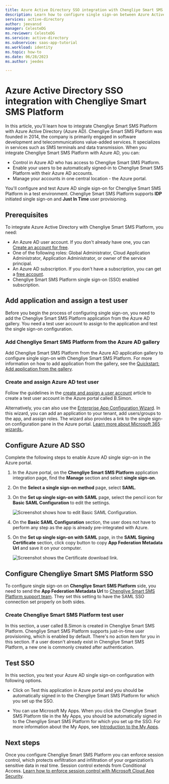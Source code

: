 ```yaml
---
title: Azure Active Directory SSO integration with Chengliye Smart SMS Platform
description: Learn how to configure single sign-on between Azure Active Directory and Chengliye Smart SMS Platform.
services: active-directory
author: jeevansd
manager: CelesteDG
ms.reviewer: CelesteDG
ms.service: active-directory
ms.subservice: saas-app-tutorial
ms.workload: identity
ms.topic: how-to
ms.date: 06/28/2023
ms.author: jeedes

---
```


# Azure Active Directory SSO integration with Chengliye Smart SMS Platform

In this article, you'll learn how to integrate Chengliye Smart SMS Platform with Azure Active Directory (Azure AD). Chengliye Smart SMS Platform was founded in 2014, the company is primarily engaged in software development and telecommunications value-added services. It specializes in services such as SMS terminals and data transmission. When you integrate Chengliye Smart SMS Platform with Azure AD, you can:

* Control in Azure AD who has access to Chengliye Smart SMS Platform.
* Enable your users to be automatically signed-in to Chengliye Smart SMS Platform with their Azure AD accounts.
* Manage your accounts in one central location - the Azure portal.

You'll configure and test Azure AD single sign-on for Chengliye Smart SMS Platform in a test environment. Chengliye Smart SMS Platform supports **IDP** initiated single sign-on and **Just In Time** user provisioning.

## Prerequisites

To integrate Azure Active Directory with Chengliye Smart SMS Platform, you need:

* An Azure AD user account. If you don't already have one, you can [Create an account for free](https://azure.microsoft.com/free/?WT.mc_id=A261C142F).
* One of the following roles: Global Administrator, Cloud Application Administrator, Application Administrator, or owner of the service principal.
* An Azure AD subscription. If you don't have a subscription, you can get a [free account](https://azure.microsoft.com/free/).
* Chengliye Smart SMS Platform single sign-on (SSO) enabled subscription.

## Add application and assign a test user

Before you begin the process of configuring single sign-on, you need to add the Chengliye Smart SMS Platform application from the Azure AD gallery. You need a test user account to assign to the application and test the single sign-on configuration.

### Add Chengliye Smart SMS Platform from the Azure AD gallery

Add Chengliye Smart SMS Platform from the Azure AD application gallery to configure single sign-on with Chengliye Smart SMS Platform. For more information on how to add application from the gallery, see the [Quickstart: Add application from the gallery](../manage-apps/add-application-portal.md).

### Create and assign Azure AD test user

Follow the guidelines in the [create and assign a user account](../manage-apps/add-application-portal-assign-users.md) article to create a test user account in the Azure portal called B.Simon.

Alternatively, you can also use the [Enterprise App Configuration Wizard](https://portal.office.com/AdminPortal/home?Q=Docs#/azureadappintegration). In this wizard, you can add an application to your tenant, add users/groups to the app, and assign roles. The wizard also provides a link to the single sign-on configuration pane in the Azure portal. [Learn more about Microsoft 365 wizards.](/microsoft-365/admin/misc/azure-ad-setup-guides). 

## Configure Azure AD SSO

Complete the following steps to enable Azure AD single sign-on in the Azure portal.

1. In the Azure portal, on the **Chengliye Smart SMS Platform** application integration page, find the **Manage** section and select **single sign-on**.
1. On the **Select a single sign-on method** page, select **SAML**.
1. On the **Set up single sign-on with SAML** page, select the pencil icon for **Basic SAML Configuration** to edit the settings.

   ![Screenshot shows how to edit Basic SAML Configuration.](common/edit-urls.png "Basic Configuration")

1. On the **Basic SAML Configuration** section, the user does not have to perform any step as the app is already pre-integrated with Azure.

1. On the **Set up single sign-on with SAML** page, in the **SAML Signing Certificate** section, click copy button to copy **App Federation Metadata Url** and save it on your computer.

    ![Screenshot shows the Certificate download link.](common/copy-metadataurl.png "Certificate")

## Configure Chengliye Smart SMS Platform SSO

To configure single sign-on on **Chengliye Smart SMS Platform** side, you need to send the **App Federation Metadata Url** to [Chengliye Smart SMS Platform support team](http://www.cly-chn.com). They set this setting to have the SAML SSO connection set properly on both sides.

### Create Chengliye Smart SMS Platform test user

In this section, a user called B.Simon is created in Chengliye Smart SMS Platform. Chengliye Smart SMS Platform supports just-in-time user provisioning, which is enabled by default. There's no action item for you in this section. If a user doesn't already exist in Chengliye Smart SMS Platform, a new one is commonly created after authentication.

## Test SSO 

In this section, you test your Azure AD single sign-on configuration with following options.

* Click on Test this application in Azure portal and you should be automatically signed in to the Chengliye Smart SMS Platform for which you set up the SSO.

* You can use Microsoft My Apps. When you click the Chengliye Smart SMS Platform tile in the My Apps, you should be automatically signed in to the Chengliye Smart SMS Platform for which you set up the SSO. For more information about the My Apps, see [Introduction to the My Apps](../user-help/my-apps-portal-end-user-access.md).

## Next steps

Once you configure Chengliye Smart SMS Platform you can enforce session control, which protects exfiltration and infiltration of your organization’s sensitive data in real time. Session control extends from Conditional Access. [Learn how to enforce session control with Microsoft Cloud App Security](/cloud-app-security/proxy-deployment-aad).